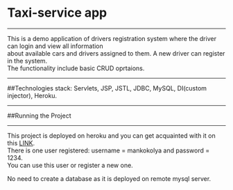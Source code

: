 # Taxi-service app
__________________

This is a demo application of drivers registration system where the driver can login 
and view all information  
about available cars and drivers assigned to them.
A new driver can register in the system.  
The functionality include basic CRUD oprtaions.
_______________________
##Technologies stack:
 Servlets, JSP, JSTL, JDBC, MySQL, DI(custom injector), Heroku.
_______________________
##Running the Project
__________________
This project is deployed on heroku and you can get acquainted 
with it on this [LINK](https://taxi-service-javaee-project.herokuapp.com/).  
There is one user registered: username = mankokolya and password = 1234.  
You can use this user or register a new one.

No need to create a database as it is deployed on remote mysql server. 